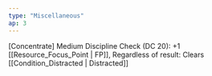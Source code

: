 ```yaml
---
type: "Miscellaneous"
ap: 3
---
```


[Concentrate] Medium Discipline Check (DC 20): +1 [[Resource_Focus_Point | FP]], Regardless of result: Clears [[Condition_Distracted | Distracted]]
